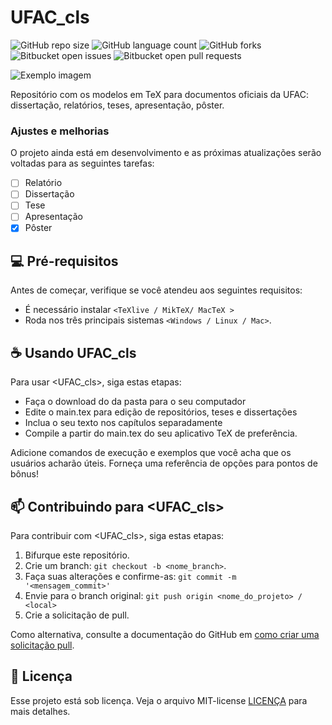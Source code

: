 # UFAC_cls

![GitHub repo size](https://img.shields.io/github/repo-size/iuricode/README-template?style=for-the-badge)
![GitHub language count](https://img.shields.io/github/languages/count/iuricode/README-template?style=for-the-badge)
![GitHub forks](https://img.shields.io/github/forks/iuricode/README-template?style=for-the-badge)
![Bitbucket open issues](https://img.shields.io/bitbucket/issues/iuricode/README-template?style=for-the-badge)
![Bitbucket open pull requests](https://img.shields.io/bitbucket/pr-raw/iuricode/README-template?style=for-the-badge)

<img src="imagem.png" alt="Exemplo imagem">

Repositório com os modelos em TeX para documentos oficiais da UFAC: dissertação, relatórios, teses, apresentação, pôster. 

### Ajustes e melhorias

O projeto ainda está em desenvolvimento e as próximas atualizações serão voltadas para as seguintes tarefas:

- [ ] Relatório
- [ ] Dissertação
- [ ] Tese
- [ ] Apresentação
- [x] Pôster

## 💻 Pré-requisitos

Antes de começar, verifique se você atendeu aos seguintes requisitos:

- É necessário instalar  `<TeXlive / MikTeX/ MacTeX >`
- Roda nos três principais sistemas `<Windows / Linux / Mac>`.



## ☕ Usando UFAC_cls

Para usar <UFAC_cls>, siga estas etapas:

 * Faça o download do da pasta para o seu computador
 * Edite o main.tex para edição de repositórios, teses e dissertações
 * Inclua o seu texto nos capítulos separadamente
 * Compile a partir do  main.tex do seu aplicativo TeX de preferência.

Adicione comandos de execução e exemplos que você acha que os usuários acharão úteis. Forneça uma referência de opções para pontos de bônus!

## 📫 Contribuindo para <UFAC_cls>

Para contribuir com <UFAC_cls>, siga estas etapas:

1. Bifurque este repositório.
2. Crie um branch: `git checkout -b <nome_branch>`.
3. Faça suas alterações e confirme-as: `git commit -m '<mensagem_commit>'`
4. Envie para o branch original: `git push origin <nome_do_projeto> / <local>`
5. Crie a solicitação de pull.

Como alternativa, consulte a documentação do GitHub em [como criar uma solicitação pull](https://help.github.com/en/github/collaborating-with-issues-and-pull-requests/creating-a-pull-request).

## 📝 Licença

Esse projeto está sob licença. Veja o arquivo MIT-license [LICENÇA](https://mit-license.org/) para mais detalhes.
